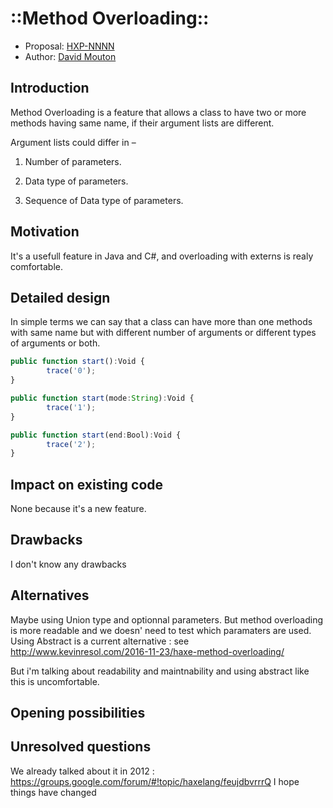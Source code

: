 # ::Method Overloading::

* Proposal: [HXP-NNNN](0000-Method-Overloading.md)
* Author: [David Mouton](https://github.com/damoebius)

## Introduction

Method Overloading is a feature that allows a class to have two or more methods having same name, if their argument lists are different.

Argument lists could differ in –

1. Number of parameters.

2. Data type of parameters.

3. Sequence of Data type of parameters.

## Motivation

It's a usefull feature in Java and C#, and overloading with externs is realy comfortable.

## Detailed design

In simple terms we can say that a class can have more than one methods with same name but with different number of arguments or different types of arguments or both.

```javascript
public function start():Void {
        trace('0');
}

public function start(mode:String):Void {
        trace('1');
}

public function start(end:Bool):Void {
        trace('2');
}
```

## Impact on existing code

None because it's a new feature.

## Drawbacks

I don't know any drawbacks

## Alternatives

Maybe using Union type and optionnal parameters. But method overloading is more readable and we doesn' need to test which paramaters are used.
Using Abstract is a current alternative : see http://www.kevinresol.com/2016-11-23/haxe-method-overloading/

But i'm talking about readability and maintnability and using abstract like this is uncomfortable.

## Opening possibilities

## Unresolved questions
We already talked about it in 2012 : https://groups.google.com/forum/#!topic/haxelang/feujdbvrrrQ
I hope things have changed
